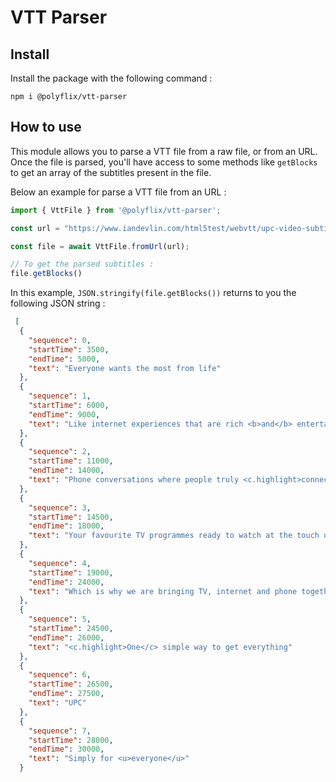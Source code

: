 # VTT Parser

## Install

Install the package with the following command : 
```
npm i @polyflix/vtt-parser
```


## How to use

This module allows you to parse a VTT file from a raw file, or from an URL. Once the file is parsed, you'll have access to some methods like `getBlocks` to get an array of the subtitles present in the file.

Below an example for parse a VTT file from an URL :

```ts
import { VttFile } from '@polyflix/vtt-parser';

const url = "https://www.iandevlin.com/html5test/webvtt/upc-video-subtitles-en.vtt"

const file = await VttFile.fromUrl(url);

// To get the parsed subtitles :
file.getBlocks()
```

In this example, `JSON.stringify(file.getBlocks())` returns to you the following JSON string : 

```json
 [
  {
    "sequence": 0,
    "startTime": 3500,
    "endTime": 5000,
    "text": "Everyone wants the most from life"
  },
  {
    "sequence": 1,
    "startTime": 6000,
    "endTime": 9000,
    "text": "Like internet experiences that are rich <b>and</b> entertaining"
  },
  {
    "sequence": 2,
    "startTime": 11000,
    "endTime": 14000,
    "text": "Phone conversations where people truly <c.highlight>connect</c>"
  },
  {
    "sequence": 3,
    "startTime": 14500,
    "endTime": 18000,
    "text": "Your favourite TV programmes ready to watch at the touch of a button"
  },
  {
    "sequence": 4,
    "startTime": 19000,
    "endTime": 24000,
    "text": "Which is why we are bringing TV, internet and phone together in <c.highlight>one</c> super package"
  },
  {
    "sequence": 5,
    "startTime": 24500,
    "endTime": 26000,
    "text": "<c.highlight>One</c> simple way to get everything"
  },
  { 
    "sequence": 6, 
    "startTime": 26500, 
    "endTime": 27500, 
    "text": "UPC"
  },
  {
    "sequence": 7,
    "startTime": 28000,
    "endTime": 30000,
    "text": "Simply for <u>everyone</u>"
  }
```

